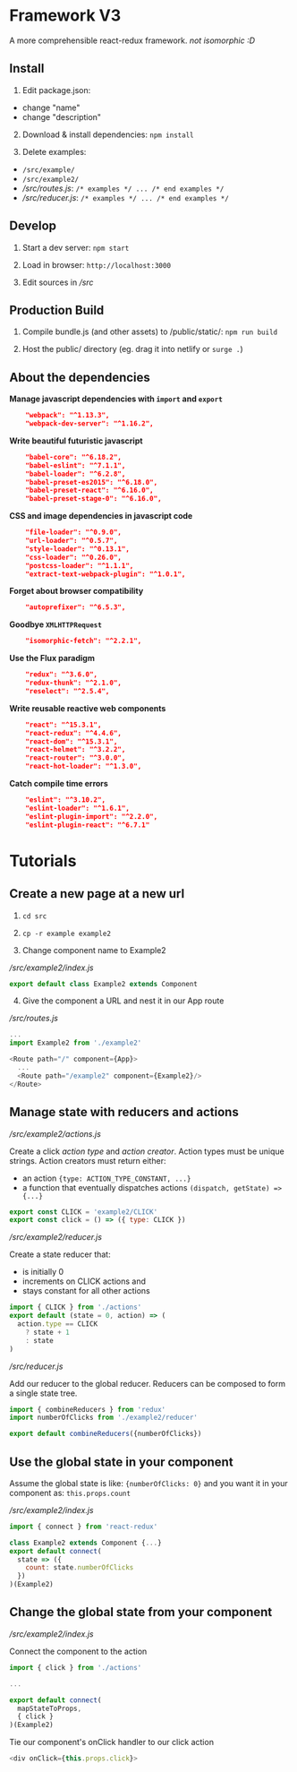 Framework V3
============

A more comprehensible react-redux framework. *not isomorphic :D*

Install
-------

1. Edit package.json:
 * change "name"
 * change "description"

2. Download & install dependencies:
 `npm install`

3. Delete examples:
 - `/src/example/`
 - `/src/example2/`
 - */src/routes.js*: `/* examples */ ... /* end examples */`
 - */src/reducer.js*: `/* examples */ ... /* end examples */`


Develop
-------

1. Start a dev server:
 `npm start`

2. Load in browser:
 `http://localhost:3000`

3. Edit sources in */src*


Production Build
----------------

1. Compile bundle.js (and other assets) to /public/static/:
 `npm run build`

2. Host the public/ directory (eg. drag it into netlify or `surge .`)



About the dependencies
----------------------

**Manage javascript dependencies with `import` and `export`**
```json
    "webpack": "^1.13.3",
    "webpack-dev-server": "^1.16.2",
```

**Write beautiful futuristic javascript**
```json
    "babel-core": "^6.18.2",
    "babel-eslint": "^7.1.1",
    "babel-loader": "^6.2.8",
    "babel-preset-es2015": "^6.18.0",
    "babel-preset-react": "^6.16.0",
    "babel-preset-stage-0": "^6.16.0",
```

**CSS and image dependencies in javascript code**
```json
    "file-loader": "^0.9.0",
    "url-loader": "^0.5.7",
    "style-loader": "^0.13.1",
    "css-loader": "^0.26.0",
    "postcss-loader": "^1.1.1",
    "extract-text-webpack-plugin": "^1.0.1",
```

**Forget about browser compatibility**
```json
    "autoprefixer": "^6.5.3",
```

**Goodbye `XMLHTTPRequest`**
```json
    "isomorphic-fetch": "^2.2.1",
```

**Use the Flux paradigm**
```json
    "redux": "^3.6.0",
    "redux-thunk": "^2.1.0",
    "reselect": "^2.5.4",
```

**Write reusable reactive web components**
```json
    "react": "^15.3.1",
    "react-redux": "^4.4.6",
    "react-dom": "^15.3.1",
    "react-helmet": "^3.2.2",
    "react-router": "^3.0.0",
    "react-hot-loader": "^1.3.0",
```

**Catch compile time errors**
```json
    "eslint": "^3.10.2",
    "eslint-loader": "^1.6.1",
    "eslint-plugin-import": "^2.2.0",
    "eslint-plugin-react": "^6.7.1"
```


Tutorials
========

Create a new page at a new url
------------------------------

1. `cd src`
2. `cp -r example example2`

3. Change component name to Example2

 */src/example2/index.js*
 ```javascript
 export default class Example2 extends Component
 ```

4. Give the component a URL and nest it in our App route

 */src/routes.js*
 ```javascript
 ...
 import Example2 from './example2'
 
 <Route path="/" component={App}>
   ...
   <Route path="/example2" component={Example2}/>
 </Route>
 ```


Manage state with reducers and actions
--------------------------------------

*/src/example2/actions.js*

Create a click *action type* and *action creator*.
Action types must be unique strings.
Action creators must return either:
- an action `{type: ACTION_TYPE_CONSTANT, ...}`
- a function that eventually dispatches actions `(dispatch, getState) => {...}`

```javascript
export const CLICK = 'example2/CLICK'
export const click = () => ({ type: CLICK })
```


*/src/example2/reducer.js*

Create a state reducer that:
- is initially 0
- increments on CLICK actions and
- stays constant for all other actions

```javascript
import { CLICK } from './actions'
export default (state = 0, action) => (
  action.type == CLICK
    ? state + 1
    : state
)
```


*/src/reducer.js*

Add our reducer to the global reducer. Reducers can be composed to form a single state tree.

```javascript
import { combineReducers } from 'redux'
import numberOfClicks from './example2/reducer'

export default combineReducers({numberOfClicks})
```



Use the global state in your component
--------------------------------------

Assume the global state is like:
  `{numberOfClicks: 0}`
and you want it in your component as:
  `this.props.count`

*/src/example2/index.js*

```javascript
import { connect } from 'react-redux'
```

```javascript
class Example2 extends Component {...}
export default connect(
  state => ({
    count: state.numberOfClicks
  })
)(Example2)
```


Change the global state from your component
-------------------------------------------

*/src/example2/index.js*

Connect the component to the action

```javascript
import { click } from './actions'

...

export default connect(
  mapStateToProps,
  { click }
)(Example2)
```

Tie our component's onClick handler to our click action

```javascript
<div onClick={this.props.click}>
```
